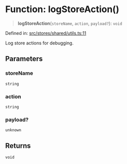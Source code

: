 # Function: logStoreAction()

> **logStoreAction**(`storeName`, `action`, `payload?`): `void`

Defined in: [src/stores/shared/utils.ts:11](https://github.com/Nick2bad4u/Uptime-Watcher/blob/3cce0c3b352c8390536ca3c7399ece50a05faf18/src/stores/shared/utils.ts#L11)

Log store actions for debugging.

## Parameters

### storeName

`string`

### action

`string`

### payload?

`unknown`

## Returns

`void`
